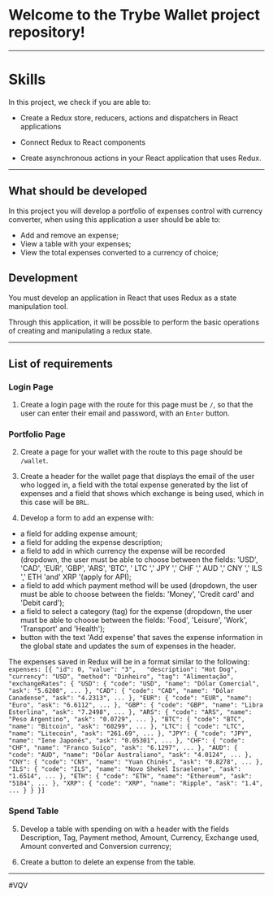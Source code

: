 # Welcome to the Trybe Wallet project repository!
---

# Skills
In this project, we check if you are able to:

   * Create a Redux store, reducers, actions and dispatchers in React applications

   * Connect Redux to React components

   * Create asynchronous actions in your React application that uses Redux.
---

## What should be developed

In this project you will develop a portfolio of expenses control with currency converter, when using this application a user should be able to:
   - Add and remove an expense;
   - View a table with your expenses;
   - View the total expenses converted to a currency of choice;

## Development

You must develop an application in React that uses Redux as a state manipulation tool.

Through this application, it will be possible to perform the basic operations of creating and manipulating a redux state.

---

## List of requirements

### Login Page

1. Create a login page with the route for this page must be `/`, so that the user can enter their email and password, with an `Enter` button.

### Portfolio Page

2. Create a page for your wallet with the route to this page should be `/wallet`.

3. Create a header for the wallet page that displays the email of the user who logged in, a field with the total expense generated by the list of expenses and a field that shows which exchange is being used, which in this case will be `BRL`.

4. Develop a form to add an expense with:
  * a field for adding expense amount;
  * a field for adding the expense description;
  * a field to add in which currency the expense will be recorded (dropdown, the user must be able to choose between the fields: 'USD', 'CAD', 'EUR', 'GBP', 'ARS', 'BTC', ' LTC ',' JPY ',' CHF ',' AUD ',' CNY ',' ILS ',' ETH 'and' XRP '(apply for API);
  * a field to add which payment method will be used (dropdown, the user must be able to choose between the fields: 'Money', 'Credit card' and 'Debit card');
  * a field to select a category (tag) for the expense (dropdown, the user must be able to choose between the fields: 'Food', 'Leisure', 'Work', 'Transport' and 'Health');
  * button with the text 'Add expense' that saves the expense information in the global state and updates the sum of expenses in the header.

  The expenses saved in Redux will be in a format similar to the following:  
    ```
    expenses: [{
      "id": 0,
      "value": "3",  
      "description": "Hot Dog",
      "currency": "USD",
      "method": "Dinheiro",
      "tag": "Alimentação",
      "exchangeRates": {
        "USD": {
          "code": "USD",
          "name": "Dólar Comercial",
          "ask": "5.6208",
          ...
        },
        "CAD": {
          "code": "CAD",
          "name": "Dólar Canadense",
          "ask": "4.2313",
          ...
        },
        "EUR": {
          "code": "EUR",
          "name": "Euro",
          "ask": "6.6112",
          ...
        },
        "GBP": {
          "code": "GBP",
          "name": "Libra Esterlina",
          "ask": "7.2498",
          ...
        },
        "ARS": {
          "code": "ARS",
          "name": "Peso Argentino",
          "ask": "0.0729",
          ...
        },
        "BTC": {
          "code": "BTC",
          "name": "Bitcoin",
          "ask": "60299",
          ...
        },
        "LTC": {
          "code": "LTC",
          "name": "Litecoin",
          "ask": "261.69",
          ...
        },
        "JPY": {
          "code": "JPY",
          "name": "Iene Japonês",
          "ask": "0.05301",
          ...
        },
        "CHF": {
          "code": "CHF",
          "name": "Franco Suíço",
          "ask": "6.1297",
          ...
        },
        "AUD": {
          "code": "AUD",
          "name": "Dólar Australiano",
          "ask": "4.0124",
          ...
        },
        "CNY": {
          "code": "CNY",
          "name": "Yuan Chinês",
          "ask": "0.8278",
          ...
        },
        "ILS": {
          "code": "ILS",
          "name": "Novo Shekel Israelense",
          "ask": "1.6514",
          ...
        },
        "ETH": {
          "code": "ETH",
          "name": "Ethereum",
          "ask": "5184",
          ...
        },
        "XRP": {
          "code": "XRP",
          "name": "Ripple",
          "ask": "1.4",
          ...
        }
      }
    }]
    ```

### Spend Table

5. Develop a table with spending on with a header with the fields Description, Tag, Payment method, Amount, Currency, Exchange used, Amount converted and Conversion currency;
  
6. Create a button to delete an expense from the table.

---
#VQV
